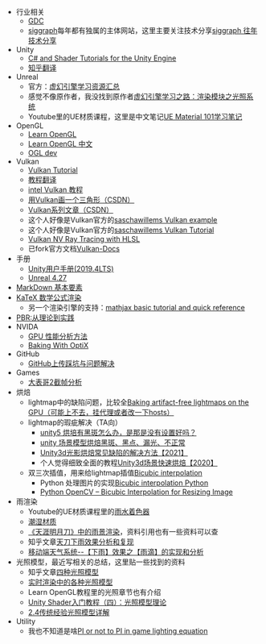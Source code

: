 + 行业相关
    + [GDC](https://gdcvault.com/)
    + [siggraph](https://www.siggraph.org/)每年都有独属的主体网站，这里主要关注技术分享[siggraph 往年技术分享](https://advances.realtimerendering.com/)
+ Unity
    + [C# and Shader Tutorials for the Unity Engine](https://catlikecoding.com/unity/tutorials/)
    + [知乎翻译](https://zhuanlan.zhihu.com/p/151238164)
+ Unreal
    + 官方：[虚幻引擎学习资源汇总](https://zhuanlan.zhihu.com/p/245768949)
    + 感觉不像原作者，我没找到原作者[虚幻引擎学习之路：渲染模块之光照系统](https://blog.uwa4d.com/archives/Study_unreal4_Rendering_1.html)
    + Youtube里的UE材质课程，这里是中文笔记[UE Material 101学习笔记](https://blog.csdn.net/weixin_43803133/category_10752697.html)
+ OpenGL
    + [Learn OpenGL](https://learnopengl.com/)
    + [Learn OpenGL 中文](https://learnopengl-cn.github.io/)
    + [OGL dev](https://ogldev.org/)
+ Vulkan
    + [Vulkan Tutorial](https://vulkan-tutorial.com/Development_environment#page_Windows)
    + [教程翻译](https://blog.csdn.net/hccloud/article/details/81359336?spm=1001.2014.3001.5501)
    + [intel Vulkan 教程](https://www.intel.cn/content/www/cn/zh/developer/articles/training/api-without-secrets-introduction-to-vulkan-preface.html)
    + [用Vulkan画一个三角形（CSDN）](https://blog.csdn.net/yjr3426619/article/details/97394692)
    + [Vulkan系列文章（CSDN）](https://blog.csdn.net/qq_35312463/category_9639121.html?spm=1001.2014.3001.5482)
    + 这个人好像是Vulkan官方的[saschawillems Vulkan example](https://www.saschawillems.de/creations/vulkan-examples/)
    + 这个人好像是Vulkan官方的[saschawillems Vulkan Tutorial](https://www.saschawillems.de/tags/vulkan-tutorial/)
    + [Vulkan NV Ray Tracing with HLSL](https://www.wihlidal.com/blog/graphics/2019-05-28-vk-rust-ray-tracing-hlsl/)
    + 已fork官方文档[Vulkan-Docs](https://github.com/KhronosGroup/Vulkan-Docs/tree/master)
+ 手册
    + [Unity用户手册(2019.4LTS)](https://docs.unity3d.com/cn/2019.4/Manual/UnityManual.html)
    + [Unreal 4.27](https://docs.unrealengine.com/4.27/en-US/)
+ [MarkDown 基本要素](https://shd101wyy.github.io/markdown-preview-enhanced/#/zh-cn/markdown-basics)
+ [KaTeX 数学公式渲染](https://katex.org/docs/supported.html)
    + 另一个渲染引擎的支持：[mathjax basic tutorial and quick reference](https://math.meta.stackexchange.com/questions/5020/mathjax-basic-tutorial-and-quick-reference)
+ [PBR:从理论到实践](https://www.pbr-book.org/3ed-2018/contents)
+ NVIDA
    + [GPU 性能分析方法](https://developer.nvidia.com/blog/the-peak-performance-analysis-method-for-optimizing-any-gpu-workload/)
    + [Baking With OptiX](https://developer.nvidia.com/optix-prime-baking-sample)
+ GitHub
    + [GitHub上传踩坑与问题解决](https://blog.csdn.net/qq_40328147/article/details/119619632)
+ Games
    + [大表哥2截帧分析](https://imgeself.github.io/posts/2020-06-19-graphics-study-rdr2/)
+ 烘焙
    + lightmap中的缺陷问题，比较全[Baking artifact-free lightmaps on the GPU（可能上不去，挂代理或者改一下hosts）
](https://ndotl.wordpress.com/2018/08/29/baking-artifact-free-lightmaps/)
    + lightmap的瑕疵解决（TA向）
        + [unity5 烘培有黑斑怎么办，是那是没有设置好吗？](http://www.manew.com/thread-47496-1-1.html)
        + [unity 场景模型烘焙黑斑、黑点、漏光、不正常](https://www.anbobo.top/unity-%E5%9C%BA%E6%99%AF%E6%A8%A1%E5%9E%8B%E7%83%98%E7%84%99%E9%BB%91%E6%96%91%E3%80%81%E9%BB%91%E7%82%B9%E3%80%81%E6%BC%8F%E5%85%89%E3%80%81%E4%B8%8D%E6%AD%A3%E5%B8%B8/)
        + [Unity3d光影烘焙常见缺陷的解决方法【2021】](https://www.bilibili.com/read/cv9516676)
        + 个人觉得细致全面的教程[Unity3d场景快速烘焙【2020】](https://zhuanlan.zhihu.com/p/78706246)
    + 双三次插值，用来给lightmap插值[Bicubic interpolation](https://en.wikipedia.org/wiki/Bicubic_interpolation)
        + Python 处理图片的实现[Bicubic interpolation Python](https://stackoverflow.com/questions/52700878/bicubic-interpolation-python)
        + [Python OpenCV – Bicubic Interpolation for Resizing Image](https://www.geeksforgeeks.org/python-opencv-bicubic-interpolation-for-resizing-image/)
+ 雨渲染
    + Youtube的UE材质课程里的[雨水着色器](https://blog.csdn.net/weixin_43803133/category_10752697.html)
    + [潮湿材质](https://baijiahao.baidu.com/s?id=1609386918408231565&wfr=spider&for=pc)
    + [《天涯明月刀》中的雨景渲染](https://gameinstitute.qq.com/community/detail/100054)，资料引用也有一些资料可以查
    + 知乎文章[天刀下雨效果分析和复现](https://zhuanlan.zhihu.com/p/276038311)
    + [移动端天气系统--【下雨】效果之【雨滴】的实现和分析](https://www.freesion.com/article/5159736113/#_32)
+ 光照模型，最近写相关的总结，这里贴一些找到的资料
    + 知乎文章[四种光照模型](https://zhuanlan.zhihu.com/p/43899251)
    + [实时渲染中的各种光照模型](https://www.qiujiawei.com/lighting-1/)
    + Learn OpenGL教程里的光照章节也有介绍
    + [Unity Shader入门教程（四）：光照模型理论](https://gameinstitute.qq.com/community/detail/125165)
    + [2.4传统经验光照模型详解](https://zhuanlan.zhihu.com/p/376821188)
+ Utility
    + 我也不知道是啥[PI or not to PI in game lighting equation](https://seblagarde.wordpress.com/2012/01/08/pi-or-not-to-pi-in-game-lighting-equation/)
    
